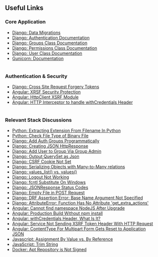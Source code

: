 ## Useful Links
### Core Application
- [Django: Data Migrations](https://docs.djangoproject.com/en/3.0/topics/migrations/#data-migrations)<br>
- [Django: Authentication Documentation](https://docs.djangoproject.com/en/3.0/topics/auth/default/)<br>
- [Django: Groups Class Documentation](https://docs.djangoproject.com/en/3.0/ref/contrib/auth/#django.contrib.auth.models.Group)<br>
- [Django: Permissions Class Documentation](https://docs.djangoproject.com/en/3.0/topics/auth/default/#permissions-and-authorization)<br>
- [Django: User Class Documentation](https://docs.djangoproject.com/en/3.0/topics/auth/default/#user-objects)<br>
- [Gunicorn: Documentation](https://docs.gunicorn.org/en/stable/run.html)<br><br>
### Authentication & Security 
- [Django: Cross Site Request Forgery Tokens](https://docs.djangoproject.com/en/3.0/ref/csrf/)<br>
- [Angular: XRSF Security Protection](https://angular.io/guide/http#security-xsrf-protection)<br>
- [Angular: HttpClient XSRF Module](https://angular.io/api/common/http/HttpClientXsrfModule)<br>
- [Angular: HTTP Interceptor to handle withCredentials Header](https://weblog.west-wind.com/posts/2019/Apr/07/Creating-a-custom-HttpInterceptor-to-handle-withCredentials)<br><br>

### Relevant Stack Discussions
- [Python: Extracting Extension From Filename In Python](https://stackoverflow.com/questions/541390/extracting-extension-from-filename-in-python)<br>
- [Python: Check File Type of Binary File](https://stackoverflow.com/questions/898669/how-can-i-detect-if-a-file-is-binary-non-text-in-python)
- [Django: Add Auth Groups Programmatically](https://stackoverflow.com/questions/25024795/django-1-7-where-to-put-the-code-to-add-groups-programmatically/25803284#25803284)<br>
- [Django: Creating JSON HttpResponse](https://stackoverflow.com/questions/2428092/creating-a-json-response-using-django-and-python)<br>
- [Django: Add User to Group Via Group Admin](https://stackoverflow.com/questions/39485067/django-add-user-to-group-via-django-admin/39648244)<br>
- [Django: Output QuerySet as Json](https://stackoverflow.com/questions/15874233/output-django-queryset-as-json)<br>
- [Django: CSRF Cookie Not Set](https://stackoverflow.com/questions/17716624/django-csrf-cookie-not-set)<br>
- [Django: Serializing Objects with Many-to-Many relations](https://stackoverflow.com/questions/34474893/django-serializer-manyrelatedmanager-object-at-xx-is-not-json-serializable)<br>
- [Django: values_list() vs. values()](https://stackoverflow.com/questions/37205793/django-values-list-vs-values)<br>
- [Django: Logout Not Working](https://stackoverflow.com/questions/2074980/django-logout-problem)
- [Django: fcntl Substitute On Windows](https://stackoverflow.com/questions/1422368/fcntl-substitute-on-windows)<br>
- [Django: JSONResponse Status Codes](https://stackoverflow.com/questions/35059916/how-to-change-status-of-jsonrespons)
- [Django: Empty File in POST Request](https://stackoverflow.com/questions/57549343/why-does-request-filesfile-open-is-none-though-request-files-file-nam)
- [Django: DRF Assertion Error: Base Name Argument Not Specified](https://stackoverflow.com/questions/48548622/base-name-argument-not-specified-and-could-not-automatically-determine-the-name/48556690)
- [Django: AttributeError: Function Has No Attribute 'get_extra_actions'](https://stackoverflow.com/questions/52514856/django-rest-framework-attributeerror-function-object-has-no-attribute-get-ex)
- [Angular: Cannot find namespace NodeJS After Upgrade](https://stackoverflow.com/questions/42940954/cannot-find-namespace-nodejs-after-webpack-upgrade)
- [Angular: Production Build Without npm install](https://stackoverflow.com/questions/51083391/building-angular-for-production-without-installing-devdependencies)
- [Angular: withCredentials Header, What Is It?](https://stackoverflow.com/questions/27406994/http-requests-withcredentials-what-is-this-and-why-using-it)<br>
- [Angular: Service Not Sending XSRF Token Header With HTTP Request](https://stackoverflow.com/questions/50510998/angular-6-does-not-add-x-xsrf-token-header-to-http-request)<br>
- [Angular: ContentType For Multipart Form Gets Reset to Application JSON](https://stackoverflow.com/questions/51228368/angular-5-content-type-multipart-form-data-gets-reset-to-application-json)<br>
- [Javascript: Assignment By Value vs. By Reference](https://stackoverflow.com/questions/40133582/assign-value-not-reference-in-javascript)<br>
- [JavaScript: Trim String](https://stackoverflow.com/questions/952924/javascript-chop-slice-trim-off-last-character-in-string)<br>
- [Docker: Apt Repository is Not Signed](https://stackoverflow.com/questions/59139453/repository-is-not-signed-in-docker-build)<br>